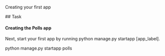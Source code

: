 Creating your first app

## Task

#### Creating the Polls app 

Next, start your first app by running python manage.py startapp [app_label].

python manage.py startapp polls
